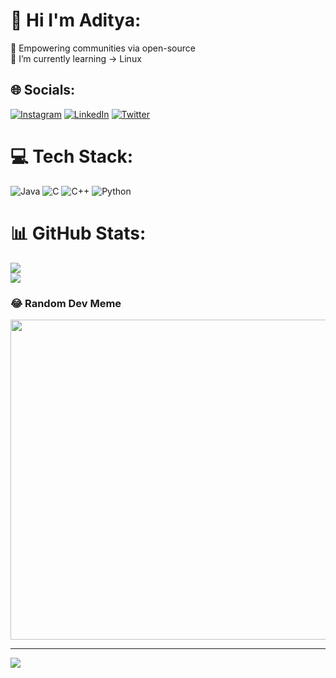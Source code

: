 # 💫 Hi I'm Aditya:
🔭 Empowering communities via open-source<br>🌱 I’m currently learning -> Linux 


## 🌐 Socials:
[![Instagram](https://img.shields.io/badge/Instagram-%23E4405F.svg?logo=Instagram&logoColor=white)](https://instagram.com/_.adityajoshi_) [![LinkedIn](https://img.shields.io/badge/LinkedIn-%230077B5.svg?logo=linkedin&logoColor=white)](https://linkedin.com/in/adityjoshi) [![Twitter](https://img.shields.io/badge/Twitter-%231DA1F2.svg?logo=Twitter&logoColor=white)](https://twitter.com/aditytwt) 
 

# 💻 Tech Stack:
![Java](https://img.shields.io/badge/java-%23ED8B00.svg?style=for-the-badge&logo=java&logoColor=white) ![C](https://img.shields.io/badge/c-%2300599C.svg?style=for-the-badge&logo=c&logoColor=white) ![C++](https://img.shields.io/badge/c++-%2300599C.svg?style=for-the-badge&logo=c%2B%2B&logoColor=white) ![Python](https://img.shields.io/badge/python-3670A0?style=for-the-badge&logo=python&logoColor=ffdd54)
# 📊 GitHub Stats:
![](https://github-readme-stats.vercel.app/api?username=adityjoshi&theme=radical&hide_border=false&include_all_commits=true&count_private=true)<br/>
![](https://github-readme-streak-stats.herokuapp.com/?user=adityjoshi&theme=radical&hide_border=false)<br/>


### 😂 Random Dev Meme
<img src="https://random-memer.herokuapp.com/" width="512px"/>

---
[![](https://visitcount.itsvg.in/api?id=adityjoshi&icon=0&color=3)](https://visitcount.itsvg.in)
